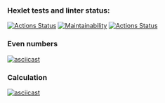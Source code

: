 ### Hexlet tests and linter status:
[![Actions Status](https://github.com/someden/frontend-project-lvl1/workflows/hexlet-check/badge.svg)](https://github.com/someden/frontend-project-lvl1/actions)
[![Maintainability](https://api.codeclimate.com/v1/badges/74892e8e60dc46b12cae/maintainability)](https://codeclimate.com/github/someden/frontend-project-lvl1/maintainability)
[![Actions Status](https://github.com/someden/frontend-project-lvl1/actions/workflows/main.yml/badge.svg)](https://github.com/someden/frontend-project-lvl1/actions/workflows/main.yml)

### Even numbers
[![asciicast](https://asciinema.org/a/i3k0eWXWDXLvENXUaPbYPPZ4y.svg)](https://asciinema.org/a/i3k0eWXWDXLvENXUaPbYPPZ4y)

### Calculation
[![asciicast](https://asciinema.org/a/CIZY6tXlsgTHGrMLivBiUncx5.svg)](https://asciinema.org/a/CIZY6tXlsgTHGrMLivBiUncx5)
